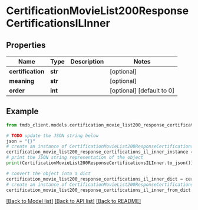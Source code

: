 # CertificationMovieList200ResponseCertificationsILInner


## Properties

Name | Type | Description | Notes
------------ | ------------- | ------------- | -------------
**certification** | **str** |  | [optional] 
**meaning** | **str** |  | [optional] 
**order** | **int** |  | [optional] [default to 0]

## Example

```python
from tmdb_client.models.certification_movie_list200_response_certifications_il_inner import CertificationMovieList200ResponseCertificationsILInner

# TODO update the JSON string below
json = "{}"
# create an instance of CertificationMovieList200ResponseCertificationsILInner from a JSON string
certification_movie_list200_response_certifications_il_inner_instance = CertificationMovieList200ResponseCertificationsILInner.from_json(json)
# print the JSON string representation of the object
print(CertificationMovieList200ResponseCertificationsILInner.to_json())

# convert the object into a dict
certification_movie_list200_response_certifications_il_inner_dict = certification_movie_list200_response_certifications_il_inner_instance.to_dict()
# create an instance of CertificationMovieList200ResponseCertificationsILInner from a dict
certification_movie_list200_response_certifications_il_inner_from_dict = CertificationMovieList200ResponseCertificationsILInner.from_dict(certification_movie_list200_response_certifications_il_inner_dict)
```
[[Back to Model list]](../README.md#documentation-for-models) [[Back to API list]](../README.md#documentation-for-api-endpoints) [[Back to README]](../README.md)


